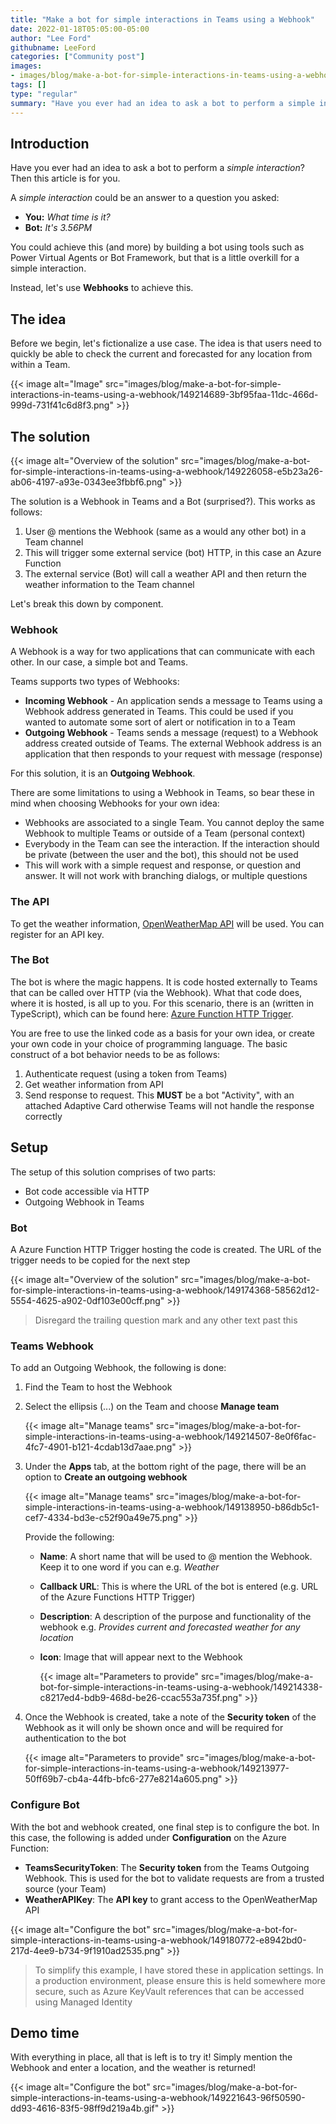 ```yaml
---
title: "Make a bot for simple interactions in Teams using a Webhook"
date: 2022-01-18T05:05:00-05:00
author: "Lee Ford"
githubname: LeeFord
categories: ["Community post"]
images:
- images/blog/make-a-bot-for-simple-interactions-in-teams-using-a-webhook/149174368-58562d12-5554-4625-a902-0df103e00cff.png
tags: []
type: "regular"
summary: "Have you ever had an idea to ask a bot to perform a simple interaction? Then this article is for you"
---
```


## Introduction

Have you ever had an idea to ask a bot to perform a *simple
interaction*? Then this article is for you.

A *simple interaction* could be an answer to a question you asked:

-   **You:** *What time is it?*
-   **Bot:** *It's 3.56PM*

You could achieve this (and more) by building a bot using tools such as
Power Virtual Agents or Bot Framework, but that is a little overkill for
a simple interaction.

Instead, let's use **Webhooks** to achieve this.

## The idea 

Before we begin, let's fictionalize a use case. The idea is that users
need to quickly be able to check the current and forecasted for any
location from within a Team.

{{< image alt="Image" src="images/blog/make-a-bot-for-simple-interactions-in-teams-using-a-webhook/149214689-3bf95faa-11dc-466d-999d-731f41c6d8f3.png" >}}


## The solution

{{< image alt="Overview of the solution" src="images/blog/make-a-bot-for-simple-interactions-in-teams-using-a-webhook/149226058-e5b23a26-ab06-4197-a93e-0343ee3fbbf6.png" >}}


The solution is a Webhook in Teams and a Bot (surprised?). This works as
follows:

1.  User @ mentions the Webhook (same as a would any other bot) in a
    Team channel
2.  This will trigger some external service (bot) HTTP, in this case an
    Azure Function
3.  The external service (Bot) will call a weather API and then return
    the weather information to the Team channel

Let's break this down by component.

### Webhook 

A Webhook is a way for two applications that can communicate with each
other. In our case, a simple bot and Teams.

Teams supports two types of Webhooks:

-   **Incoming Webhook** - An application sends a message to Teams using
    a Webhook address generated in Teams. This could be used if you
    wanted to automate some sort of alert or notification in to a Team
-   **Outgoing Webhook** - Teams sends a message (request) to a Webhook
    address created outside of Teams. The external Webhook address is an
    application that then responds to your request with message
    (response)

For this solution, it is an **Outgoing Webhook**.

There are some limitations to using a Webhook in Teams, so bear these in
mind when choosing Webhooks for your own idea:

-   Webhooks are associated to a single Team. You cannot deploy the same
    Webhook to multiple Teams or outside of a Team (personal context)
-   Everybody in the Team can see the interaction. If the interaction
    should be private (between the user and the bot), this should not be
    used
-   This will work with a simple request and response, or question and
    answer. It will not work with branching dialogs, or multiple
    questions

### The API 

To get the weather information, [OpenWeatherMap
API](https://openweathermap.org/api) will be used. You can register for
an API key.

### The Bot 

The bot is where the magic happens. It is code hosted externally to
Teams that can be called over HTTP (via the Webhook). What that code
does, where it is hosted, is all up to you. For this scenario, there is
an (written in TypeScript), which can be
found here:
[Azure Function HTTP Trigger](https://github.com/leeford/teams-webhook-weatherbot-sample).

You are free to use the linked code as a basis for your own idea, or
create your own code in your choice of programming language. The basic
construct of a bot behavior needs to be as follows:

1.  Authenticate request (using a token from Teams)
2.  Get weather information from API
3.  Send response to request. This **MUST** be a bot "Activity", with
    an attached Adaptive Card otherwise Teams will not handle the
    response correctly

## Setup 

The setup of this solution comprises of two parts:

-   Bot code accessible via HTTP
-   Outgoing Webhook in Teams

### Bot 

A Azure Function HTTP Trigger hosting the code is created. The URL of
the trigger needs to be copied for the next step

{{< image alt="Overview of the solution" src="images/blog/make-a-bot-for-simple-interactions-in-teams-using-a-webhook/149174368-58562d12-5554-4625-a902-0df103e00cff.png" >}}

> Disregard the trailing question mark and any other text past this

### Teams Webhook

To add an Outgoing Webhook, the following is done:

1.  Find the Team to host the Webhook

2.  Select the ellipsis (\...) on the Team and choose **Manage team**

    {{< image alt="Manage teams" src="images/blog/make-a-bot-for-simple-interactions-in-teams-using-a-webhook/149214507-8e0f6fac-4fc7-4901-b121-4cdab13d7aae.png" >}}


3.  Under the **Apps** tab, at the bottom right of the page, there will
    be an option to **Create an outgoing webhook**
    
    {{< image alt="Manage teams" src="images/blog/make-a-bot-for-simple-interactions-in-teams-using-a-webhook/149138950-b86db5c1-cef7-4334-bd3e-c52f90a49e75.png" >}}

    Provide the following:
    
    -   **Name**: A short name that will be used to @ mention the
        Webhook. Keep it to one word if you can e.g. *Weather*

    -   **Callback URL**: This is where the URL of the bot is entered
        (e.g. URL of the Azure Functions HTTP Trigger)

    -   **Description**: A description of the purpose and functionality
        of the webhook e.g. *Provides current and forecasted weather for
        any location*

    -   **Icon**: Image that will appear next to the Webhook

        {{< image alt="Parameters to provide" src="images/blog/make-a-bot-for-simple-interactions-in-teams-using-a-webhook/149214338-c8217ed4-bdb9-468d-be26-ccac553a735f.png" >}}

1.  Once the Webhook is created, take a note of the **Security token**
    of the Webhook as it will only be shown once and will be required
    for authentication to the bot

    {{< image alt="Parameters to provide" src="images/blog/make-a-bot-for-simple-interactions-in-teams-using-a-webhook/149213977-50ff69b7-cb4a-44fb-bfc6-277e8214a605.png" >}}

### Configure Bot

With the bot and webhook created, one final step is to configure the
bot. In this case, the following is added under **Configuration** on the
Azure Function:

-   **TeamsSecurityToken**: The **Security token** from the Teams
    Outgoing Webhook. This is used for the bot to validate requests are
    from a trusted source (your Team)
-   **WeatherAPIKey**: The **API key** to grant access to the
    OpenWeatherMap API

{{< image alt="Configure the bot" src="images/blog/make-a-bot-for-simple-interactions-in-teams-using-a-webhook/149180772-e8942bd0-217d-4ee9-b734-9f1910ad2535.png" >}}

> To simplify this example, I have stored these in application settings.
> In a production environment, please ensure this is held somewhere more
> secure, such as Azure KeyVault references that can be accessed using
> Managed Identity

## Demo time 

With everything in place, all that is left is to try it! Simply mention
the Webhook and enter a location, and the weather is returned!

{{< image alt="Configure the bot" src="images/blog/make-a-bot-for-simple-interactions-in-teams-using-a-webhook/149221643-96f50590-dd93-4616-83f5-98ff9d219a4b.gif" >}}

